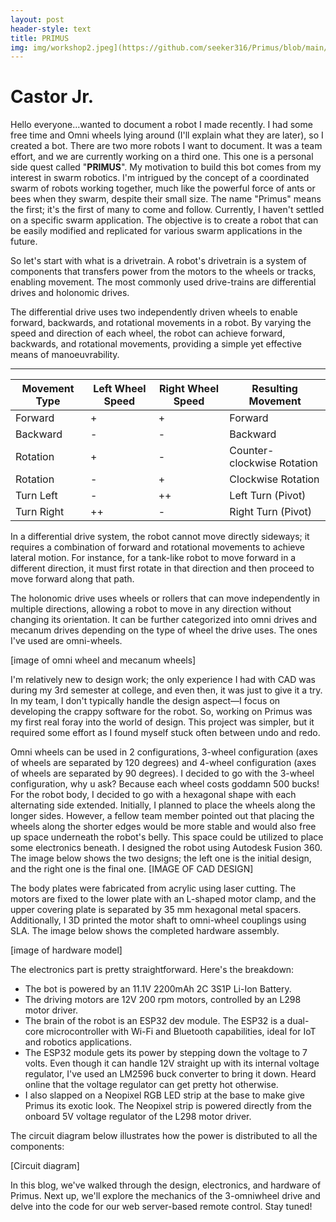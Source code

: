 ```yaml
---
layout: post
header-style: text
title: PRIMUS
img: img/workshop2.jpeg](https://github.com/seeker316/Primus/blob/main/images/cad1.PNG
---
```



# Castor Jr.

Hello everyone...wanted to document a robot I made recently. I had some free time and Omni wheels lying around (I'll explain what they are later), so I created a bot. There are two more robots I want to document. It was a team effort, and we are currently working on a third one. This one is a personal side quest called "**PRIMUS**". My motivation to build this bot comes from my interest in swarm robotics. I'm intrigued by the concept of a coordinated swarm of robots working together, much like the powerful force of ants or bees when they swarm, despite their small size. The name "Primus" means the first; it's the first of many to come and follow. Currently, I haven't settled on a specific swarm application. The objective is to create a robot that can be easily modified and replicated for various swarm applications in the future.

So let's start with what is a drivetrain. A robot's drivetrain is a system of components that transfers power from the motors to the wheels or tracks, enabling movement. The most commonly used drive-trains are differential drives and holonomic drives.

The differential drive uses two independently driven wheels to enable forward, backwards, and rotational movements in a robot. By varying the speed and direction of each wheel, the robot can achieve forward, backwards, and rotational movements, providing a simple yet effective means of manoeuvrability.
______________________________________________________________________________________________
| Movement Type     | Left Wheel Speed  | Right Wheel Speed | Resulting Movement             |
|-------------------|-------------------|-------------------|--------------------------------|
| Forward           | +                 | +                 | Forward                        |
| Backward          | -                 | -                 | Backward                       |
| Rotation          | +                 | -                 | Counter-clockwise Rotation     |
| Rotation          | -                 | +                 | Clockwise Rotation             |
| Turn Left         | -                 | ++                | Left Turn (Pivot)              |
| Turn Right        | ++                | -                 | Right Turn (Pivot)             |----------------------------------------------------------------------------------------------
In a differential drive system, the robot cannot move directly sideways; it requires a combination of forward and rotational movements to achieve lateral motion. For instance, for a tank-like robot to move forward in a different direction, it must first rotate in that direction and then proceed to move forward along that path.

The holonomic drive uses wheels or rollers that can move independently in multiple directions, allowing a robot to move in any direction without changing its orientation. It can be further categorized into omni drives and mecanum drives depending on the type of wheel the drive uses. The ones I've used are omni-wheels.

[image of omni wheel and mecanum wheels]

I'm relatively new to design work; the only experience I had with CAD was during my 3rd semester at college, and even then, it was just to give it a try. In my team, I don't typically handle the design aspect—I focus on developing the crappy software for the robot. So, working on Primus was my first real foray into the world of design. This project was simpler, but it required some effort as I found myself stuck often between undo and redo. 

Omni wheels can be used in 2 configurations, 3-wheel configuration (axes of wheels are separated by 120 degrees) and 4-wheel configuration (axes of wheels are separated by 90 degrees). I decided to go with the 3-wheel configuration, why u ask? Because each wheel costs goddamn 500 bucks! For the robot body, I decided to go with a hexagonal shape with each alternating side extended. Initially, I planned to place the wheels along the longer sides. However, a fellow team member pointed out that placing the wheels along the shorter edges would be more stable and would also free up space underneath the robot's belly. This space could be utilized to place some electronics beneath. I designed the robot using Autodesk Fusion 360. The image below shows the two designs; the left one is the initial design, and the right one is the final one.
[IMAGE OF CAD DESIGN]

The body plates were fabricated from acrylic using laser cutting. The motors are fixed to the lower plate with an L-shaped motor clamp, and the upper covering plate is separated by 35 mm hexagonal metal spacers. Additionally, I 3D printed the motor shaft to omni-wheel couplings using SLA. The image below shows the completed hardware assembly. 

[image of hardware model]

The electronics part is pretty straightforward. Here's the breakdown:
- The bot is powered by an 11.1V 2200mAh 2C 3S1P Li-Ion Battery.
- The driving motors are 12V 200 rpm motors, controlled by an L298 motor driver.
- The brain of the robot is an ESP32 dev module. The ESP32 is a dual-core microcontroller with Wi-Fi and Bluetooth capabilities, ideal for IoT and robotics applications.
- The ESP32 module gets its power by stepping down the voltage to 7 volts. Even though it can handle 12V straight up with its internal voltage regulator, I've used an LM2596 buck converter to bring it down. Heard online that the voltage regulator can get pretty hot otherwise.
- I also slapped on a Neopixel RGB LED strip at the base to make give Primus its exotic look. The Neopixel strip is powered directly from the onboard 5V voltage regulator of the L298 motor driver.

The circuit diagram below illustrates how the power is distributed to all the components:

[Circuit diagram]

In this blog, we've walked through the design, electronics, and hardware of Primus. Next up, we'll explore the mechanics of the 3-omniwheel drive and delve into the code for our web server-based remote control. Stay tuned!
